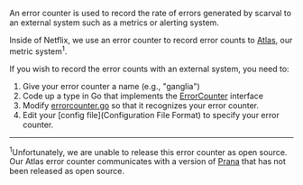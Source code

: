 An error counter is used to record the rate of errors generated by scarval
to an external system such as a metrics or alerting system.

Inside of Netflix, we use an error counter to record error counts to [Atlas](https://github.com/netflix/atlas/wiki), our metric system<sup>1</sup>.

If you wish to record the error counts with an external system, you need to:

1. Give your error counter a name (e.g., "ganglia")
1. Code up a type in Go that implements the [ErrorCounter](https://godoc.org/github.com/Netflix/chaosmonkey/#ErrorCounter) interface
1. Modify [errorcounter.go](https://github.com/Netflix/chaosmonkey/blob/master/errorcounter/errorcounter.go) so that it recognizes your error counter.
1. Edit your [config file](Configuration File Format) to specify your error counter.

---

<sup>1</sup>Unfortunately, we are unable to release this error counter as
open source. Our Atlas error counter communicates with a version of
[Prana](https://github.com/Netflix/Prana) that has not been released as open
source.
